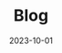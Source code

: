 ---
title: "Blog"
date: 2023-10-01
bg_image: images/background/page-title.jpg
description : Gain valuable insights and expert advice on management consulting strategies, best practices, and industry trends. Stay informed and enhance your business acumen with our comprehensive blog.

---